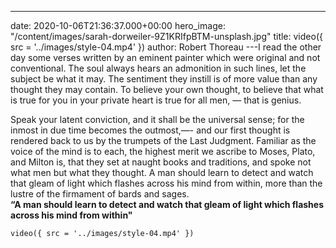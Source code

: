 ---

date: 2020-10-06T21:36:37.000+00:00
hero_image: "/content/images/sarah-dorweiler-9Z1KRIfpBTM-unsplash.jpg"
title: video({ src = '../images/style-04.mp4' })
author: Robert Thoreau
---I read the other day some verses written by an eminent painter which were original and not conventional. The soul always hears an admonition in such lines, let the subject be what it may. The sentiment they instill is of more value than any thought they may contain. To believe your own thought, to believe that what is true for you in your private heart is true for all men, — that is genius.

Speak your latent conviction, and it shall be the universal sense; for the inmost in due time becomes the outmost,—- and our first thought is rendered back to us by the trumpets of the Last Judgment. Familiar as the voice of the mind is to each, the highest merit we ascribe to Moses, Plato, and Milton is, that they set at naught books and traditions, and spoke not what men but what they thought. A man should learn to detect and watch that gleam of light which flashes across his mind from within, more than the lustre of the firmament of bards and sages.  
**“A man should learn to detect and watch that gleam of light which flashes across his mind from within"**

`video({ src = '../images/style-04.mp4' })`
